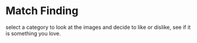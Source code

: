 # Match Finding

select a category to look at the images and decide to like or dislike, see if it is something you love.
